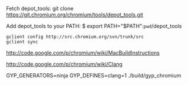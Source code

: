 
Fetch depot_tools: 
    git clone https://git.chromium.org/chromium/tools/depot_tools.git

Add depot_tools to your PATH:
$ export PATH="$PATH":`pwd`/depot_tools



    gclient config http://src.chromium.org/svn/trunk/src
    gclient sync

http://code.google.com/p/chromium/wiki/MacBuildInstructions

http://code.google.com/p/chromium/wiki/Clang


GYP_GENERATORS=ninja GYP_DEFINES=clang=1 ./build/gyp_chromium

